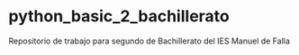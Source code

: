 # python_basic_2_bachillerato
Repositorio de trabajo para segundo de Bachillerato del IES Manuel de Falla
